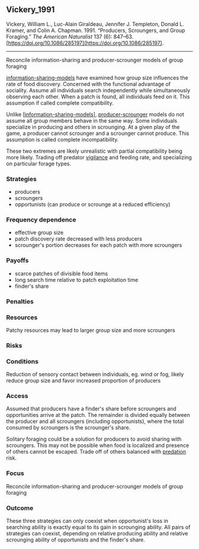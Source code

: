 ## Vickery_1991

Vickery, William L., Luc-Alain Giraldeau, Jennifer J. Templeton, Donald L. Kramer, and Colin A. Chapman. 1991. “Producers, Scroungers, and Group Foraging.” _The American Naturalist_ 137 (6): 847–63. [https://doi.org/10.1086/285197](https://doi.org/10.1086/285197).

---

Reconcile information-sharing and producer-scrounger models of group foraging

[information-sharing-models](../topics/information-sharing-models.md) have examined how group size influences the rate of food discovery. Concerned with the functional advantage of sociality. Assume all individuals search independently while simultaneously observing each other. When a patch is found, all individuals feed on it. This assumption if called complete compatibility. 

Unlike [[information-sharing-models](../topics/information-sharing-models.md)], [producer-scrounger](../topics/producer-scrounger.md) models do not assume all group members behave in the same way. Some individuals specialize in producing and others in scrounging. At a given play of the game, a producer cannot scrounger and a scrounger cannot produce. This assumption is called complete incompatibility. 

These two extremes are likely unrealistic with partial compatibility being more likely. Trading off predator [vigilance](../topics/vigilance.md) and feeding rate, and specializing on particular forage types. 

### Strategies

- producers
- scroungers
- opportunists (can produce or scrounge at a reduced efficiency)

### Frequency dependence

- effective group size
- patch discovery rate decreased with less producers
- scrounger's portion decreases for each patch with more scroungers

### Payoffs

- scarce patches of divisible food items
- long search time relative to patch exploitation time
- finder's share

### Penalties

### Resources

Patchy resources may lead to larger group size and more scroungers

### Risks

### Conditions

Reduction of sensory contact between individuals, eg. wind or fog, likely reduce group size and favor increased proportion of producers

### Access

Assumed that producers have a finder's share before scroungers and opportunities arrive at the patch. The remainder is divided equally between the producer and all scroungers (including opportunists), where the total consumed by scroungers is the scrounger's share.

Solitary foraging could be a solution for producers to avoid sharing with scroungers. This may not be possible when food is localized and presence of others cannot be escaped. Trade off of others balanced with [predation](../topics/predation.md) risk. 

### Focus

Reconcile information-sharing and producer-scrounger models of group foraging

### Outcome

These three strategies can only coexist when opportunist's loss in searching ability is exactly equal to its gain in scrounging ability. All pairs of strategies can coexist, depending on relative producing ability and relative scrounging ability of opportunists and the finder's share. 